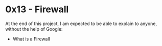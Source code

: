 # 0x13 - Firewall

At the end of this project, I am expected to be able to explain to anyone, without the help of Google:
* What is a Firewall
